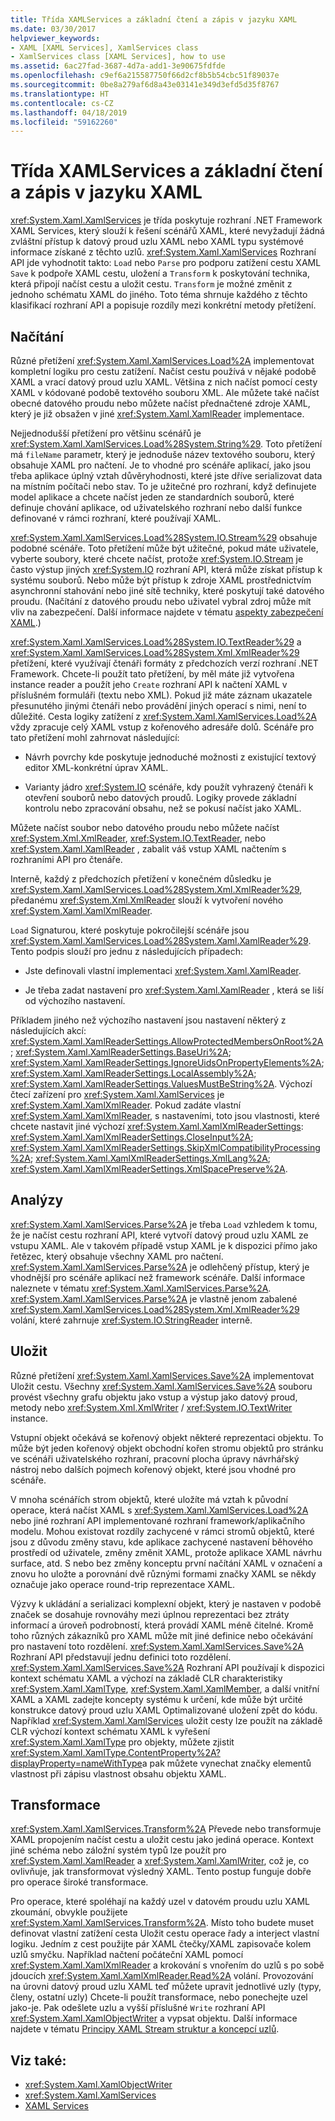 ```yaml
---
title: Třída XAMLServices a základní čtení a zápis v jazyku XAML
ms.date: 03/30/2017
helpviewer_keywords:
- XAML [XAML Services], XamlServices class
- XamlServices class [XAML Services], how to use
ms.assetid: 6ac27fad-3687-4d7a-add1-3e90675fdfde
ms.openlocfilehash: c9ef6a215587750f66d2cf8b5b54cbc51f89037e
ms.sourcegitcommit: 0be8a279af6d8a43e03141e349d3efd5d35f8767
ms.translationtype: HT
ms.contentlocale: cs-CZ
ms.lasthandoff: 04/18/2019
ms.locfileid: "59162260"
---
```

# <a name="xamlservices-class-and-basic-xaml-reading-or-writing"></a>Třída XAMLServices a základní čtení a zápis v jazyku XAML
<xref:System.Xaml.XamlServices> je třída poskytuje rozhraní .NET Framework XAML Services, který slouží k řešení scénářů XAML, které nevyžadují žádná zvláštní přístup k datový proud uzlu XAML nebo XAML typu systémové informace získané z těchto uzlů. <xref:System.Xaml.XamlServices> Rozhraní API jde vyhodnotit takto: `Load` nebo `Parse` pro podporu zatížení cestu XAML `Save` k podpoře XAML cestu, uložení a `Transform` k poskytování technika, která připojí načíst cestu a uložit cestu. `Transform` je možné změnit z jednoho schématu XAML do jiného. Toto téma shrnuje každého z těchto klasifikací rozhraní API a popisuje rozdíly mezi konkrétní metody přetížení.  
  
<a name="load"></a>   
## <a name="load"></a>Načítání  
 Různé přetížení <xref:System.Xaml.XamlServices.Load%2A> implementovat kompletní logiku pro cestu zatížení. Načíst cestu používá v nějaké podobě XAML a vrací datový proud uzlu XAML. Většina z nich načíst pomocí cesty XAML v kódované podobě textového souboru XML. Ale můžete také načíst obecné datového proudu nebo můžete načíst přednačtené zdroje XAML, který je již obsažen v jiné <xref:System.Xaml.XamlReader> implementace.  
  
 Nejjednodušší přetížení pro většinu scénářů je <xref:System.Xaml.XamlServices.Load%28System.String%29>. Toto přetížení má `fileName` parametr, který je jednoduše název textového souboru, který obsahuje XAML pro načtení. Je to vhodné pro scénáře aplikací, jako jsou třeba aplikace úplný vztah důvěryhodnosti, které jste dříve serializovat data na místním počítači nebo stav. To je užitečné pro rozhraní, když definujete model aplikace a chcete načíst jeden ze standardních souborů, které definuje chování aplikace, od uživatelského rozhraní nebo další funkce definované v rámci rozhraní, které používají XAML.  
  
 <xref:System.Xaml.XamlServices.Load%28System.IO.Stream%29> obsahuje podobné scénáře. Toto přetížení může být užitečné, pokud máte uživatele, vyberte soubory, které chcete načíst, protože <xref:System.IO.Stream> je často výstup jiných <xref:System.IO> rozhraní API, která může získat přístup k systému souborů. Nebo může být přístup k zdroje XAML prostřednictvím asynchronní stahování nebo jiné sítě techniky, které poskytují také datového proudu. (Načítání z datového proudu nebo uživatel vybral zdroj může mít vliv na zabezpečení. Další informace najdete v tématu [aspekty zabezpečení XAML](xaml-security-considerations.md).)  
  
 <xref:System.Xaml.XamlServices.Load%28System.IO.TextReader%29> a <xref:System.Xaml.XamlServices.Load%28System.Xml.XmlReader%29> přetížení, které využívají čtenáři formáty z předchozích verzí rozhraní .NET Framework. Chcete-li použít tato přetížení, by měl máte již vytvořena instance reader a použít jeho `Create` rozhraní API k načtení XAML v příslušném formuláři (textu nebo XML). Pokud již máte záznam ukazatele přesunutého jinými čtenáři nebo provádění jiných operací s nimi, není to důležité. Cesta logiky zatížení z <xref:System.Xaml.XamlServices.Load%2A> vždy zpracuje celý XAML vstup z kořenového adresáře dolů. Scénáře pro tato přetížení mohl zahrnovat následující:  
  
-   Návrh povrchy kde poskytuje jednoduché možnosti z existující textový editor XML-konkrétní úprav XAML.  
  
-   Varianty jádro <xref:System.IO> scénáře, kdy použít vyhrazený čtenáři k otevření souborů nebo datových proudů. Logiky provede základní kontrolu nebo zpracování obsahu, než se pokusí načíst jako XAML.  
  
 Můžete načíst soubor nebo datového proudu nebo můžete načíst <xref:System.Xml.XmlReader>, <xref:System.IO.TextReader>, nebo <xref:System.Xaml.XamlReader> , zabalit váš vstup XAML načtením s rozhraními API pro čtenáře.  
  
 Interně, každý z předchozích přetížení v konečném důsledku je <xref:System.Xaml.XamlServices.Load%28System.Xml.XmlReader%29>, předanému <xref:System.Xml.XmlReader> slouží k vytvoření nového <xref:System.Xaml.XamlXmlReader>.  
  
 `Load` Signaturou, které poskytuje pokročilejší scénáře jsou <xref:System.Xaml.XamlServices.Load%28System.Xaml.XamlReader%29>. Tento podpis slouží pro jednu z následujících případech:  
  
-   Jste definovali vlastní implementaci <xref:System.Xaml.XamlReader>.  
  
-   Je třeba zadat nastavení pro <xref:System.Xaml.XamlReader> , která se liší od výchozího nastavení.  
  
 Příkladem jiného než výchozího nastavení jsou nastavení některý z následujících akcí: <xref:System.Xaml.XamlReaderSettings.AllowProtectedMembersOnRoot%2A>; <xref:System.Xaml.XamlReaderSettings.BaseUri%2A>; <xref:System.Xaml.XamlReaderSettings.IgnoreUidsOnPropertyElements%2A>; <xref:System.Xaml.XamlReaderSettings.LocalAssembly%2A>; <xref:System.Xaml.XamlReaderSettings.ValuesMustBeString%2A>. Výchozí čtecí zařízení pro <xref:System.Xaml.XamlServices> je <xref:System.Xaml.XamlXmlReader>. Pokud zadáte vlastní <xref:System.Xaml.XamlXmlReader>, s nastaveními, toto jsou vlastnosti, které chcete nastavit jiné výchozí <xref:System.Xaml.XamlXmlReaderSettings>: <xref:System.Xaml.XamlXmlReaderSettings.CloseInput%2A>; <xref:System.Xaml.XamlXmlReaderSettings.SkipXmlCompatibilityProcessing%2A>; <xref:System.Xaml.XamlXmlReaderSettings.XmlLang%2A>; <xref:System.Xaml.XamlXmlReaderSettings.XmlSpacePreserve%2A>.  
  
<a name="parse"></a>   
## <a name="parse"></a>Analýzy  
 <xref:System.Xaml.XamlServices.Parse%2A> je třeba `Load` vzhledem k tomu, že je načíst cestu rozhraní API, které vytvoří datový proud uzlu XAML ze vstupu XAML. Ale v takovém případě vstup XAML je k dispozici přímo jako řetězec, který obsahuje všechny XAML pro načtení. <xref:System.Xaml.XamlServices.Parse%2A> je odlehčený přístup, který je vhodnější pro scénáře aplikací než framework scénáře. Další informace naleznete v tématu <xref:System.Xaml.XamlServices.Parse%2A>. <xref:System.Xaml.XamlServices.Parse%2A> je vlastně jenom zabalené <xref:System.Xaml.XamlServices.Load%28System.Xml.XmlReader%29> volání, které zahrnuje <xref:System.IO.StringReader> interně.  
  
<a name="save"></a>   
## <a name="save"></a>Uložit  
 Různé přetížení <xref:System.Xaml.XamlServices.Save%2A> implementovat Uložit cestu. Všechny <xref:System.Xaml.XamlServices.Save%2A> souboru provést všechny grafu objektu jako vstup a výstup jako datový proud, metody nebo <xref:System.Xml.XmlWriter> / <xref:System.IO.TextWriter> instance.  
  
 Vstupní objekt očekává se kořenový objekt některé reprezentaci objektu. To může být jeden kořenový objekt obchodní kořen stromu objektů pro stránku ve scénáři uživatelského rozhraní, pracovní plocha úpravy návrhářský nástroj nebo dalších pojmech kořenový objekt, které jsou vhodné pro scénáře.  
  
 V mnoha scénářích strom objektů, které uložíte má vztah k původní operace, která načíst XAML s <xref:System.Xaml.XamlServices.Load%2A> nebo jiné rozhraní API implementované rozhraní framework/aplikačního modelu. Mohou existovat rozdíly zachycené v rámci stromů objektů, které jsou z důvodu změny stavu, kde aplikace zachycené nastavení běhového prostředí od uživatele, změny změnit XAML, protože aplikace XAML návrhu surface, atd. S nebo bez změny konceptu první načítání XAML v označení a znovu ho uložte a porovnání dvě různými formami značky XAML se někdy označuje jako operace round-trip reprezentace XAML.  
  
 Výzvy k ukládání a serializaci komplexní objekt, který je nastaven v podobě značek se dosahuje rovnováhy mezi úplnou reprezentaci bez ztráty informací a úroveň podrobností, která provádí XAML méně čitelné. Kromě toho různých zákazníků pro XAML může mít jiné definice nebo očekávání pro nastavení toto rozdělení. <xref:System.Xaml.XamlServices.Save%2A> Rozhraní API představují jednu definici toto rozdělení. <xref:System.Xaml.XamlServices.Save%2A> Rozhraní API používají k dispozici kontext schématu XAML a výchozí na základě CLR charakteristiky <xref:System.Xaml.XamlType>, <xref:System.Xaml.XamlMember>, a další vnitřní XAML a XAML zadejte koncepty systému k určení, kde může být určité konstrukce datový proud uzlu XAML Optimalizované uložení zpět do kódu. Například <xref:System.Xaml.XamlServices> uložit cesty lze použít na základě CLR výchozí kontext schématu XAML k vyřešení <xref:System.Xaml.XamlType> pro objekty, můžete zjistit <xref:System.Xaml.XamlType.ContentProperty%2A?displayProperty=nameWithType>a pak můžete vynechat značky elementů vlastnost při zápisu vlastnost obsahu objektu XAML.  
  
<a name="transform"></a>   
## <a name="transform"></a>Transformace  
 <xref:System.Xaml.XamlServices.Transform%2A> Převede nebo transformuje XAML propojením načíst cestu a uložit cestu jako jediná operace. Kontext jiné schéma nebo záložní systém typů lze použít pro <xref:System.Xaml.XamlReader> a <xref:System.Xaml.XamlWriter>, což je, co ovlivňuje, jak transformovat výsledný XAML. Tento postup funguje dobře pro operace široké transformace.  
  
 Pro operace, které spoléhají na každý uzel v datovém proudu uzlu XAML zkoumání, obvykle použijete <xref:System.Xaml.XamlServices.Transform%2A>. Místo toho budete muset definovat vlastní zatížení cesta Uložit cestu operace řady a interject vlastní logiku. Jedním z cest použijte pár XAML čtečky/XAML zapisovače kolem uzlů smyčku. Například načtení počáteční XAML pomocí <xref:System.Xaml.XamlXmlReader> a krokování s vnořením do uzlů s po sobě jdoucích <xref:System.Xaml.XamlXmlReader.Read%2A> volání. Provozování na úrovni datový proud uzlu XAML teď můžete upravit jednotlivé uzly (typy, členy, ostatní uzly) Chcete-li použít transformace, nebo ponechejte uzel jako-je. Pak odešlete uzlu a vyšší příslušné `Write` rozhraní API <xref:System.Xaml.XamlObjectWriter> a vypsat objektu. Další informace najdete v tématu [Principy XAML Stream struktur a koncepcí uzlů](understanding-xaml-node-stream-structures-and-concepts.md).  
  
## <a name="see-also"></a>Viz také:

- <xref:System.Xaml.XamlObjectWriter>
- <xref:System.Xaml.XamlServices>
- [XAML Services](index.md)

